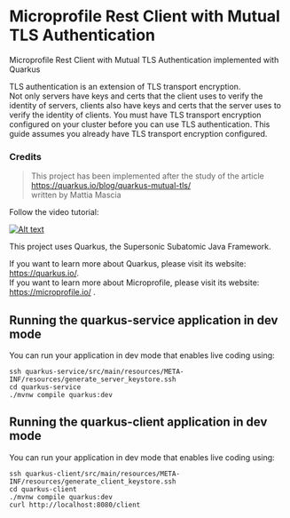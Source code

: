 # Microprofile Rest Client with Mutual TLS Authentication
Microprofile Rest Client with Mutual TLS Authentication implemented with Quarkus

TLS authentication is an extension of TLS transport encryption. \
Not only servers have keys and certs that the client uses to verify the identity of servers, clients also have keys and certs that the server uses to verify the identity of clients. You must have TLS transport encryption configured on your cluster before you can use TLS authentication. This guide assumes you already have TLS transport encryption configured.

### Credits
> This project has been implemented after the study of the article \
> https://quarkus.io/blog/quarkus-mutual-tls/ \
> written by Mattia Mascia

Follow the video tutorial:

[![Alt text](https://user-images.githubusercontent.com/8536722/110162186-aa6eab00-7dee-11eb-8289-bd3cf6c13a11.png)](https://youtu.be/d3YZ-PVex78 "Click to play on Youtube.com")


This project uses Quarkus, the Supersonic Subatomic Java Framework.

If you want to learn more about Quarkus, please visit its website: https://quarkus.io/. \
If you want to learn more about Microprofile, please visit its website: https://microprofile.io/ .

## Running the quarkus-service application in dev mode

You can run your application in dev mode that enables live coding using:
```shell script
ssh quarkus-service/src/main/resources/META-INF/resources/generate_server_keystore.ssh
cd quarkus-service
./mvnw compile quarkus:dev
```

## Running the quarkus-client application in dev mode

You can run your application in dev mode that enables live coding using:
```shell script
ssh quarkus-client/src/main/resources/META-INF/resources/generate_client_keystore.ssh
cd quarkus-client
./mvnw compile quarkus:dev
curl http://localhost:8080/client
```
